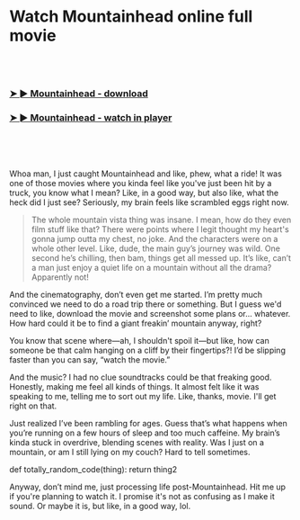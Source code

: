 <h1>Watch Mountainhead online full movie</h1>


<br><br>

<h3><a href="https://Somphets-letscompune1970.github.io/fetlemhimw/">➤ ► Mountainhead - download</a></h3> 
<h3><a href="https://Somphets-letscompune1970.github.io/fetlemhimw/">➤ ► Mountainhead - watch in player</a></h3>


<br><br><br>


Whoa man, I just caught Mountainhead and like, phew, what a ride! It was one of those movies where you kinda feel like you've just been hit by a truck, you know what I mean? Like, in a good way, but also like, what the heck did I just see? Seriously, my brain feels like scrambled eggs right now.

> The whole mountain vista thing was insane. I mean, how do they even film stuff like that? There were points where I legit thought my heart's gonna jump outta my chest, no joke. And the characters were on a whole other level. Like, dude, the main guy’s journey was wild. One second he’s chilling, then bam, things get all messed up. It’s like, can’t a man just enjoy a quiet life on a mountain without all the drama? Apparently not!

And the cinematography, don’t even get me started. I’m pretty much convinced we need to do a road trip there or something. But I guess we'd need to like, download the movie and screenshot some plans or... whatever. How hard could it be to find a giant freakin’ mountain anyway, right?

You know that scene where—ah, I shouldn't spoil it—but like, how can someone be that calm hanging on a cliff by their fingertips?! I’d be slipping faster than you can say, “watch the movie.”

And the music? I had no clue soundtracks could be that freaking good. Honestly, making me feel all kinds of things. It almost felt like it was speaking to me, telling me to sort out my life. Like, thanks, movie. I'll get right on that.

Just realized I’ve been rambling for ages. Guess that’s what happens when you’re running on a few hours of sleep and too much caffeine. My brain’s kinda stuck in overdrive, blending scenes with reality. Was I just on a mountain, or am I still lying on my couch? Hard to tell sometimes.

def totally_random_code(thing):
    return thing2

Anyway, don’t mind me, just processing life post-Mountainhead. Hit me up if you're planning to watch it. I promise it's not as confusing as I make it sound. Or maybe it is, but like, in a good way, lol.
